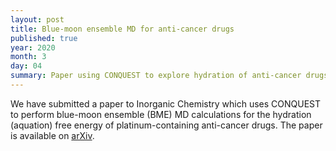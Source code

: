 ```yaml
---
layout: post
title: Blue-moon ensemble MD for anti-cancer drugs
published: true
year: 2020
month: 3
day: 04
summary: Paper using CONQUEST to explore hydration of anti-cancer drugs
---
```

We have submitted a paper to Inorganic Chemistry which uses CONQUEST
to perform blue-moon ensemble (BME) MD calculations for the hydration
(aquation) free energy of platinum-containing anti-cancer drugs.
The paper is available on [arXiv](https://arxiv.org/abs/2003.01418).

